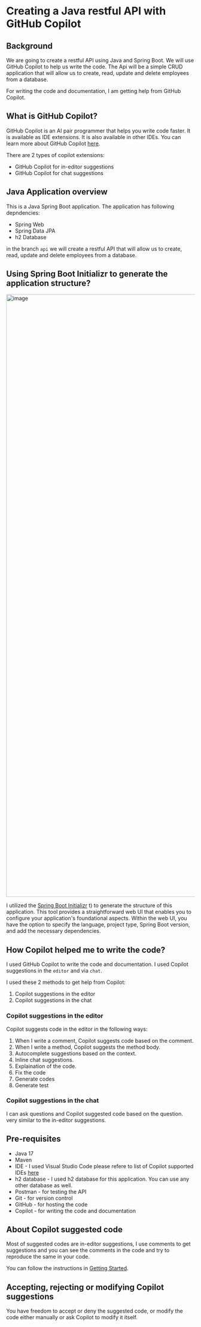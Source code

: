 # Creating a Java restful API with GitHub Copilot

## Background

We are going to create a restful API using Java and Spring Boot. We will use GitHub Copilot to help us write the code. The Api will be a simple CRUD application that will allow us to create, read, update and delete employees from a database.

For writing the code and documentation, I am getting help from GitHub Copilot. 

## What is GitHub Copilot?

GitHub Copilot is an AI pair programmer that helps you write code faster. It is available as IDE extensions. It is also available in other IDEs. You can learn more about GitHub Copilot [here](https://docs.github.com/en/copilot/using-github-copilot/getting-started-with-github-copilot).

There are 2 types of copilot extensions:
- GitHub Copilot for in-editor suggestions
- GitHub Copilot for chat suggestions




## Java Application overview

This is a Java Spring Boot application. The application has following depndencies:

- Spring Web
- Spring Data JPA
- h2 Database
  
in the branch `api` we will create a restful API that will allow us to create, read, update and delete employees from a database. 

## Using Spring Boot Initializr to generate the application structure?

<img width="1608" alt="image" src="https://github.com/snsinahub-org/copilot-java-spring-boot/assets/90400593/ca7fdb8b-9e09-44dd-b07b-2ad0caf3eba6">

I utilized the [Spring Boot Initializr](https://start.spring.io/) t) to generate the structure of this application. This tool provides a straightforward web UI that enables you to configure your application's foundational aspects. Within the web UI, you have the option to specify the language, project type, Spring Boot version, and add the necessary dependencies. 

## How Copilot helped me to write the code?

I used GitHub Copilot to write the code and documentation. I used Copilot suggestions in the `editor` and via `chat`. 

I used these 2 methods to get help from Copilot:

1. Copilot suggestions in the editor
2. Copilot suggestions in the chat

### Copilot suggestions in the editor

Copilot suggests code in the editor in the following ways:

1. When I write a comment, Copilot suggests code based on the comment.
2. When I write a method, Copilot suggests the method body.
3. Autocomplete suggestions based on the context.
4. Inline chat suggestions.
5. Explaination of the code.
6. Fix the code
7. Generate codes
8. Generate test

### Copilot suggestions in the chat

I can ask questions and Copilot suggested code based on the question. very similar to the in-editor suggestions.

## Pre-requisites

- Java 17
- Maven
- IDE - I used Visual Studio Code please refere to list of Copilot supported IDEs [here](https://docs.github.com/en/copilot/using-github-copilot/getting-started-with-github-copilot?tool=azure_data_studio)
- h2 database - I used h2 database for this application. You can use any other database as well.
- Postman - for testing the API
- Git - for version control
- GitHub - for hosting the code
- Copilot - for writing the code and documentation 

## About Copilot suggested code

Most of suggested codes are in-editor suggestions, I use comments to get suggestions and you can see the comments in the code and try to reproduce the same in your code.

You can follow the instructions in [Getting Started](docs/tutorials/README.md). 

## Accepting, rejecting or modifying Copilot suggestions

You have freedom to accept or deny the suggested code, or modify the code either manually or ask Copilot to modify it itself.

